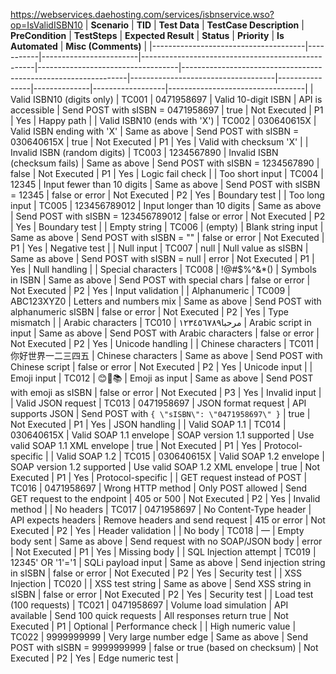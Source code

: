 https://webservices.daehosting.com/services/isbnservice.wso?op=IsValidISBN10
| **Scenario**                          | **TID**   | **Test Data**         | **TestCase Description**                          | **PreCondition**                  | **TestSteps**                                                 | **Expected Result**                | **Status**     | **Priority** | **Is Automated** | **Misc (Comments)**             |
|--------------------------------------|-----------|------------------------|---------------------------------------------------|-----------------------------------|----------------------------------------------------------------|------------------------------------|----------------|--------------|------------------|----------------------------------|
| Valid ISBN10 (digits only)           | TC001     | 0471958697             | Valid 10-digit ISBN                               | API is accessible                 | Send POST with sISBN = 0471958697                              | true                               | Not Executed   | P1           | Yes              | Happy path                        |
| Valid ISBN10 (ends with 'X')         | TC002     | 030640615X             | Valid ISBN ending with 'X'                        | Same as above                     | Send POST with sISBN = 030640615X                              | true                               | Not Executed   | P1           | Yes              | Valid with checksum 'X'           |
| Invalid ISBN (random digits)         | TC003     | 1234567890             | Invalid ISBN (checksum fails)                     | Same as above                     | Send POST with sISBN = 1234567890                              | false                              | Not Executed   | P1           | Yes              | Logic fail check                  |
| Too short input                      | TC004     | 12345                  | Input fewer than 10 digits                        | Same as above                     | Send POST with sISBN = 12345                                   | false or error                     | Not Executed   | P2           | Yes              | Boundary test                     |
| Too long input                       | TC005     | 123456789012           | Input longer than 10 digits                       | Same as above                     | Send POST with sISBN = 123456789012                            | false or error                     | Not Executed   | P2           | Yes              | Boundary test                     |
| Empty string                         | TC006     | (empty)                | Blank string input                                | Same as above                     | Send POST with sISBN = \"\"                                    | false or error                     | Not Executed   | P1           | Yes              | Negative test                     |
| Null input                           | TC007     | null                   | Null value as sISBN                               | Same as above                     | Send POST with sISBN = null                                    | error                              | Not Executed   | P1           | Yes              | Null handling                     |
| Special characters                   | TC008     | !@#$%^&*()             | Symbols in ISBN                                   | Same as above                     | Send POST with special chars                                   | false or error                     | Not Executed   | P2           | Yes              | Input validation                  |
| Alphanumeric                         | TC009     | ABC123XYZ0             | Letters and numbers mix                           | Same as above                     | Send POST with alphanumeric sISBN                              | false or error                     | Not Executed   | P2           | Yes              | Type mismatch                     |
| Arabic characters                    | TC010     | مرحبا١٢٣٤٥٦٧٨٩         | Arabic script in input                            | Same as above                     | Send POST with Arabic characters                               | false or error                     | Not Executed   | P2           | Yes              | Unicode handling                  |
| Chinese characters                   | TC011     | 你好世界一二三四五       | Chinese characters                                | Same as above                     | Send POST with Chinese script                                  | false or error                     | Not Executed   | P2           | Yes              | Unicode input                     |
| Emoji input                          | TC012     | 😊📘📚                   | Emoji as input                                    | Same as above                     | Send POST with emoji as sISBN                                  | false or error                     | Not Executed   | P3           | Yes              | Invalid input                     |
| Valid JSON request                   | TC013     | 0471958697             | JSON format request                               | API supports JSON                 | Send POST with `{ \"sISBN\": \"0471958697\" }`                 | true                               | Not Executed   | P1           | Yes              | JSON handling                     |
| Valid SOAP 1.1                       | TC014     | 030640615X             | Valid SOAP 1.1 envelope                           | SOAP version 1.1 supported        | Use valid SOAP 1.1 XML envelope                                | true                               | Not Executed   | P1           | Yes              | Protocol-specific                 |
| Valid SOAP 1.2                       | TC015     | 030640615X             | Valid SOAP 1.2 envelope                           | SOAP version 1.2 supported        | Use valid SOAP 1.2 XML envelope                                | true                               | Not Executed   | P1           | Yes              | Protocol-specific                 |
| GET request instead of POST          | TC016     | 0471958697             | Wrong HTTP method                                 | Only POST allowed                 | Send GET request to the endpoint                               | 405 or 500                         | Not Executed   | P2           | Yes              | Invalid method                    |
| No headers                           | TC017     | 0471958697             | No Content-Type header                            | API expects headers               | Remove headers and send request                                | 415 or error                       | Not Executed   | P2           | Yes              | Header validation                 |
| No body                              | TC018     | —                      | Empty body sent                                   | Same as above                     | Send request with no SOAP/JSON body                            | error                              | Not Executed   | P1           | Yes              | Missing body                      |
| SQL Injection attempt                | TC019     | 12345' OR '1'='1       | SQLi payload input                                | Same as above                     | Send injection string in sISBN                                 | false or error                     | Not Executed   | P2           | Yes              | Security test                     |
| XSS Injection                        | TC020     | <script>alert(1)</script> | XSS test string                                | Same as above                     | Send XSS string in sISBN                                       | false or error                     | Not Executed   | P2           | Yes              | Security test                     |
| Load test (100 requests)            | TC021     | 0471958697             | Volume load simulation                            | API available                     | Send 100 quick requests                                        | All responses return true          | Not Executed   | P1           | Optional         | Performance check                 |
| High numeric value                  | TC022     | 9999999999             | Very large number edge                            | Same as above                     | Send POST with sISBN = 9999999999                              | false or true (based on checksum)  | Not Executed   | P2           | Yes              | Edge numeric test                 |

